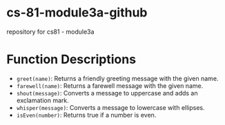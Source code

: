 # cs-81-module3a-github
 repository for cs81 - module3a
# Function Descriptions
- `greet(name)`: Returns a friendly greeting message with the given name.
- `farewell(name)`: Returns a farewell message with the given name.
- `shout(message)`: Converts a message to uppercase and adds an exclamation mark.
- `whisper(message)`: Converts a message to lowercase with ellipses.
- `isEven(number)`: Returns true if a number is even.
